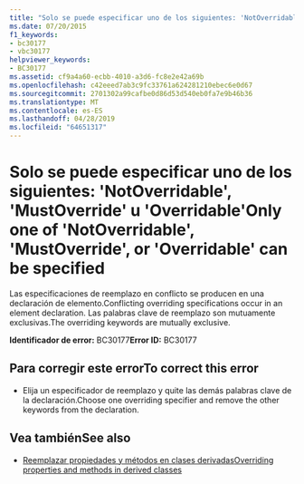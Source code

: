 ```yaml
---
title: "Solo se puede especificar uno de los siguientes: 'NotOverridable', 'MustOverride' u 'Overridable'"
ms.date: 07/20/2015
f1_keywords:
- bc30177
- vbc30177
helpviewer_keywords:
- BC30177
ms.assetid: cf9a4a60-ecbb-4010-a3d6-fc8e2e42a69b
ms.openlocfilehash: c42eeed7ab3c9fc33761a624281210ebec6e0d67
ms.sourcegitcommit: 2701302a99cafbe0d86d53d540eb0fa7e9b46b36
ms.translationtype: MT
ms.contentlocale: es-ES
ms.lasthandoff: 04/28/2019
ms.locfileid: "64651317"
---
```

# <a name="only-one-of-notoverridable-mustoverride-or-overridable-can-be-specified"></a><span data-ttu-id="0bb0e-102">Solo se puede especificar uno de los siguientes: 'NotOverridable', 'MustOverride' u 'Overridable'</span><span class="sxs-lookup"><span data-stu-id="0bb0e-102">Only one of 'NotOverridable', 'MustOverride', or 'Overridable' can be specified</span></span>
<span data-ttu-id="0bb0e-103">Las especificaciones de reemplazo en conflicto se producen en una declaración de elemento.</span><span class="sxs-lookup"><span data-stu-id="0bb0e-103">Conflicting overriding specifications occur in an element declaration.</span></span> <span data-ttu-id="0bb0e-104">Las palabras clave de reemplazo son mutuamente exclusivas.</span><span class="sxs-lookup"><span data-stu-id="0bb0e-104">The overriding keywords are mutually exclusive.</span></span>  
  
 <span data-ttu-id="0bb0e-105">**Identificador de error:** BC30177</span><span class="sxs-lookup"><span data-stu-id="0bb0e-105">**Error ID:** BC30177</span></span>  
  
## <a name="to-correct-this-error"></a><span data-ttu-id="0bb0e-106">Para corregir este error</span><span class="sxs-lookup"><span data-stu-id="0bb0e-106">To correct this error</span></span>  
  
- <span data-ttu-id="0bb0e-107">Elija un especificador de reemplazo y quite las demás palabras clave de la declaración.</span><span class="sxs-lookup"><span data-stu-id="0bb0e-107">Choose one overriding specifier and remove the other keywords from the declaration.</span></span>  
  
## <a name="see-also"></a><span data-ttu-id="0bb0e-108">Vea también</span><span class="sxs-lookup"><span data-stu-id="0bb0e-108">See also</span></span>

- [<span data-ttu-id="0bb0e-109">Reemplazar propiedades y métodos en clases derivadas</span><span class="sxs-lookup"><span data-stu-id="0bb0e-109">Overriding properties and methods in derived classes</span></span>](~/docs/visual-basic/programming-guide/language-features/objects-and-classes/inheritance-basics.md#overriding-properties-and-methods-in-derived-classes)
